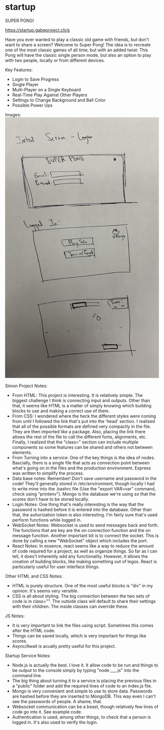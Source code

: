 # startup

SUPER PONG!

https://startup.gabeproject.click

Have you ever wanted to play a classic old game with friends, but don't want to share a screen? Welcome to Super Pong! The idea is to recreate one of the most classic games of all time, but with an added twist: This Pong will have the classic single person mode, but also an option to play with two people, locally or from different devices.

Key Features:
 - Login to Save Progress
 - Single Player
 - Multi-Player on a Single Keyboard
 - Real-Time Play Against Other Players
 - Settings to Change Background and Ball Color
 - Possible Power Ups

Images:
![alt text](https://github.com/gabesnow99/startup/blob/main/IMG_7677.jpg?raw=true)


Simon Project Notes:
- From HTML: This project is interesting. It is relatively simple. The biggest challenge I think is connecting input and outputs. Other than that, it seems like HTML is a matter of simply knowing which building blocks to use and making a correct use of them.
- From CSS: I wondered where the heck the different styles were coming from until I followed the link that's put into the 'head' section. I realized that all of the possible formats are defined very compactly in the file. They are then imported like a package. Also, placing the link there allows the rest of the file to call the different fonts, alignments, etc. Finally, I realized that the "class=" section can include multiple components so some features can be shared and others not between elements.
- From Turning into a service: One of the key things is the idea of nodes. Bascially, there is a single file that acts as connection point between what's going on in the files and the production environment. Express was written to simplify the process.
- Data base notes: Remember! Don't save username and password in the code! They'll generally stored in /etc/environment, though locally I had to write mine into the .bashrc file (Use the "export VAR=var" command, check using "printenv"). Mongo is the database we're using so that the scores don't have to be stored locally.
- Login Notes: One thing that's really interesting is the way that the password is hashed before it is entered into the database. Other than that, the auhorization token is also interesting. I'm fairly sure that's used perform functions while logged in.
- WebSocket Notes: Websocket is used to send messages back and forth. The functions that are key are the on connection function and the on message function. Another important bit is to connect the socket. This is done by calling a new "WebSocket" object which includes the port.
- React Notes: In essence, react seems like a way to reduce the amount of code required for a project, as well as organize things. So far as I can tell, it does't inherently add any functionality. However, it allows the creation of building blocks, like making something out of legos. React is particularly useful for user interface things.

Other HTML and CSS Notes:
- HTML is purely structure. One of the most useful blocks is "div" in my opinion. It's seems very versitile.
- CSS is all about styling. The big connection between the two sets of code is in class="". The outside class will default to share their settings with their children. The inside classes can override these.

JS Notes:
- It is very important to link the files using script. Sometimes this comes after the HTML code.
- Things can be saved locally, which is very important for things like scores.
- Async/Await is acually pretty useful for this project.

Startup Service Notes:
- Node.js is actually the best. I love it. It allow code to be run and things to be output to the console simply by typing "node ___.js" into the command line.
- The big thing about turning it to a service is placing the previous files in a "public" folder and add the required lines of code to an index.js file.
- Mongo is very convenient and simple to use to store data. Passwords are hashed before they are inserted to MongoDB. This way even I can't see the passwords of people. A shame, that.
- Websocket communication can be a beast, though relatively few lines of code go into it. See example code.
- Authentication is used, among other things, to check that a person is logged in. It's also used to verify the login.
